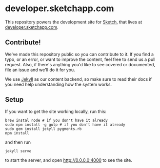 # developer.sketchapp.com

This repository powers the development site for [Sketch](http://sketchapp.com), that lives at [developer.sketchapp.com](http://developer.sketchapp.com).

## Contribute!

We've made this repository public so you can contribute to it. If you find a typo, or an error, or want to improve the content, feel free to send us a pull request. Also, if there's anything you'd like to see covered or documented, file an issue and we'll do it for you.

We use [Jekyll](http://jekyllrb.com) as our content backend, so make sure to read their docs if you need help understanding how the system works.

## Setup

If you want to get the site working locally, run this:

```
brew instal node # if you don't have it already
sudo npm install -g gulp # if you don't have it already
sudo gem install jekyll pygments.rb
npm install
```

and then run

```
jekyll serve
```

to start the server, and open <http://0.0.0.0:4000> to see the site.